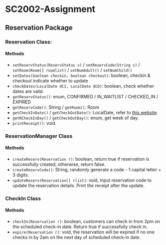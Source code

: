 # SC2002-Assignment

## Reservation Package
### Reservation Class:
#### Methods
- ```setReservStatus(ReservStatus s)``` / ```setReservCode(String s)``` / ```setRoom(Room[] roomlist)``` / ```setNumAdult()``` / ```setNumChild()``` 
- ```setDates(boolean checkin, boolean checkout)```: boolean, checkin & checkout indicate whether to update 
- ```checkDates(LocalDate dCI, LocalDate dCO)```: boolean, check whether dates are valid
- ```getReservStatus()```: enum, CONFIRMED / IN_WAITLIST / CHECKED_IN / EXPIRED
- ```getReservCode()```: String / ```getRoom()```: Room
- ```getCheckInDate()``` / ```getCheckOutDate()```: LocalDate, refer to [this website](https://docs.oracle.com/javase/8/docs/api/java/time/LocalDate.html#parse-java.lang.CharSequence-java.time.format.DateTimeFormatter-).
- ```getRCheckInDay()``` / ```getCheckOutDay()```: enum, get week of day.
- ```printReceipt()```: void.

### ReservationManager Class
#### Methods
- ```createReserv(Reservation r)```: boolean, return true if reservation is successfully created; otherwise, return false.
- ```createReservCode()```: String, randomly generate a code - 1 capital letter + 3 digits.
- ```updateReserv(Reservation[] rlist)```: void, input reservation code to update the reservation details. Print the receipt after the update.

### CheckIn Class
#### Methods
- ```checkIn(Reservation r)```: boolean, customers can check in from 2pm on the scheduled check-in date. Return true if successfully check in.
- ```expire(Reservation r)```: void, the reservation will be expired if no one checks in by 2am on the next day of scheduled check-in date.
